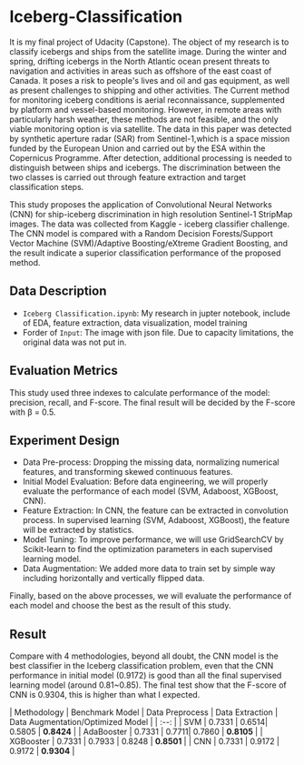 # Iceberg-Classification
It is my final project of Udacity (Capstone). The object of my research is to classify icebergs and ships from the satellite image. During the winter and spring, drifting icebergs in the North Atlantic ocean present threats to navigation and activities in areas such as offshore of the east coast of Canada. It poses a risk to people's lives and oil and gas equipment, as well as present challenges to shipping and other activities. The Current method for monitoring iceberg conditions is aerial reconnaissance, supplemented by platform and vessel-based monitoring. However, in remote areas with particularly harsh weather, these methods are not feasible, and the only viable monitoring option is via satellite. The data in this paper was detected by synthetic aperture radar (SAR) from Sentinel-1,which is a space mission funded by the European Union and carried out by the ESA within the Copernicus Programme. After detection, additional processing is needed to distinguish between ships and icebergs. The discrimination between the two classes is carried out through feature extraction and target classification steps.

This study proposes the application of Convolutional Neural Networks (CNN) for ship-iceberg discrimination in high resolution Sentinel-1 StripMap images. The data was collected from Kaggle - iceberg classifier challenge. The CNN model is compared with a Random Decision Forests/Support Vector Machine (SVM)/Adaptive Boosting/eXtreme Gradient Boosting, and the result indicate a superior classification performance of the proposed method.

## Data Description
* `Iceberg Classification.ipynb`: My research in jupter notebook, include of EDA, feature extraction, data visualization, model training
* Forder of `Input`: The image with json file. Due to capacity limitations, the original data was not put in.

## Evaluation Metrics
This study used three indexes to calculate performance of the model: precision, recall, and F-score. The final result will be decided by the F-score with β = 0.5.

## Experiment Design
* Data Pre-process: Dropping the missing data, normalizing numerical features, and transforming skewed continuous features.
* Initial Model Evaluation: Before data engineering, we will properly evaluate the performance of each model (SVM, Adaboost, XGBoost, CNN).
* Feature Extraction: In CNN, the feature can be extracted in convolution process. In supervised learning (SVM, Adaboost, XGBoost), the feature will be extracted by statistics.
* Model Tuning: To improve performance, we will use GridSearchCV by Scikit-learn to find the optimization parameters in each supervised learning model.
* Data Augmentation: We added more data to train set by simple way including horizontally and vertically flipped data.

Finally, based on the above processes, we will evaluate the performance of each model and choose the best as the result of this study.

## Result
Compare with 4 methodologies, beyond all doubt, the CNN model is the best classifier in the Iceberg classification problem, even that the CNN performance in initial model (0.9172) is good than all the final supervised learning model (around 0.81~0.85). The final test show that the F-score of CNN is 0.9304, this is higher than what I expected.

| Methodology | Benchmark Model | Data Preprocess | Data Extraction | Data Augmentation/Optimized Model |
| :--: |
| SVM | 0.7331 | 0.6514| 0.5805 | **0.8424** |
| AdaBooster | 0.7331 | 0.7711| 0.7860 | **0.8105** |
| XGBooster | 0.7331 | 0.7933 | 0.8248 | **0.8501** |
| CNN | 0.7331 | 0.9172 | 0.9172 | **0.9304** |
